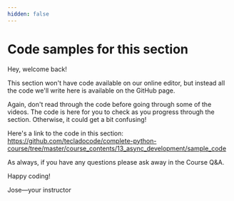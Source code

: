 ```yaml
---
hidden: false
---
```


# Code samples for this section

Hey, welcome back!

This section won't have code available on our online editor, but instead all the code we'll write here is available on the GitHub page.

Again, don't read through the code before going through some of the videos. The code is here for you to check as you progress through the section. Otherwise, it could get a bit confusing!

Here's a link to the code in this section: https://github.com/tecladocode/complete-python-course/tree/master/course_contents/13_async_development/sample_code

As always, if you have any questions please ask away in the Course Q&A.

Happy coding!

Jose—your instructor